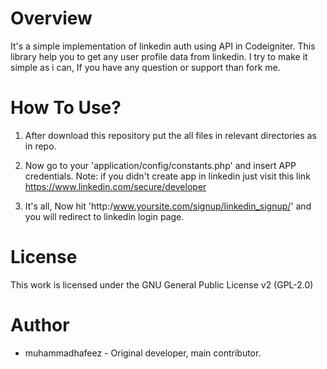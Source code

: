 Overview
========

It's a simple implementation of linkedin auth using API in Codeigniter. 
This library help you to get any user profile data from linkedin. 
I try to make it simple as i can, If you have any question or support than fork me.

How To Use?
===========

1.  After download this repository put the all files in relevant directories as in repo.

2.  Now go to your 'application/config/constants.php' and insert APP credentials.
    Note: if you didn't create app in linkedin just visit this link 
    https://www.linkedin.com/secure/developer

3.  It's all, Now hit 'http:/www.yoursite.com/signup/linkedin_signup/' and you will redirect to linkedin login page.


License
=======
This work is licensed under the GNU General Public License v2 (GPL-2.0)

Author
=======

* muhammadhafeez - Original developer, main contributor.


